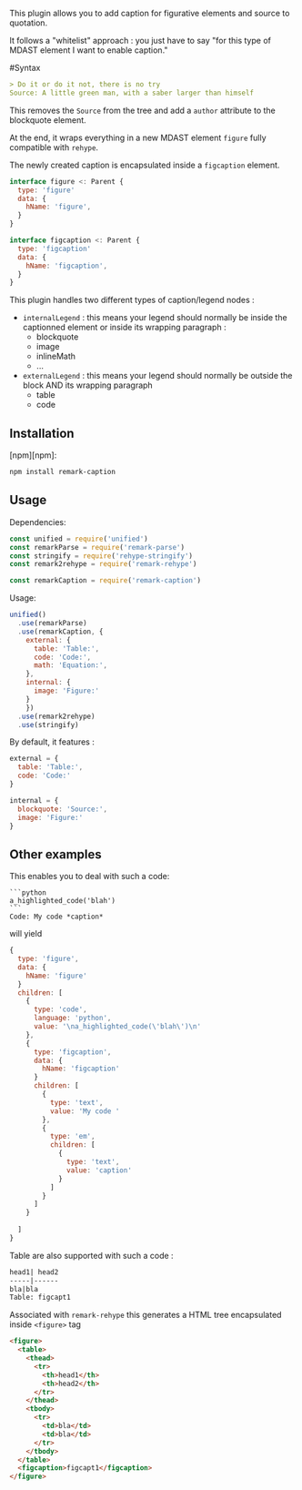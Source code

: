 This plugin allows you to add caption for figurative elements and source to quotation.

It follows a "whitelist" approach : you just have to say "for this type of MDAST element I want to enable caption."

#Syntax 

```markdown
> Do it or do it not, there is no try
Source: A little green man, with a saber larger than himself
```

This removes the `Source` from the tree and add a `author` attribute to the blockquote element.

At the end, it wraps everything in a new MDAST element `figure` fully compatible with `rehype`.

The newly created caption is encapsulated inside a `figcaption` element.

```javascript
interface figure <: Parent {
  type: 'figure'
  data: {
    hName: 'figure',
  }
}
```

```javascript
interface figcaption <: Parent {
  type: 'figcaption'
  data: {
    hName: 'figcaption',
  }
}
```

This plugin handles two different types of caption/legend nodes : 

- `internalLegend` : this means your legend should normally be inside the captionned element or inside its wrapping paragraph :
   - blockquote
   - image
   - inlineMath
   - ...
- `externalLegend` : this means your legend should normally be outside the block AND its wrapping paragraph
   - table
   - code


## Installation

[npm][npm]:

```bash
npm install remark-caption
```

## Usage

Dependencies:

```javascript
const unified = require('unified')
const remarkParse = require('remark-parse')
const stringify = require('rehype-stringify')
const remark2rehype = require('remark-rehype')

const remarkCaption = require('remark-caption')
```

Usage:

```javascript
unified()
  .use(remarkParse)
  .use(remarkCaption, {
    external: {
      table: 'Table:',
      code: 'Code:',
      math: 'Equation:',
    },
    internal: {
      image: 'Figure:'
    }
    })
  .use(remark2rehype)
  .use(stringify)
```

By default, it features :

```javascript
external = {
  table: 'Table:',
  code: 'Code:'
}

internal = {
  blockquote: 'Source:',
  image: 'Figure:'
}
```

## Other examples


This enables you to deal with such a code:

    ```python
    a_highlighted_code('blah')
    ```
    Code: My code *caption*

will yield

```javascript
{
  type: 'figure',
  data: {
    hName: 'figure'
  }
  children: [
    {
      type: 'code',
      language: 'python',
      value: '\na_highlighted_code(\'blah\')\n'
    },
    {
      type: 'figcaption',
      data: {
        hName: 'figcaption'
      }
      children: [
        {
          type: 'text',
          value: 'My code '
        },
        {
          type: 'em',
          children: [
            {
              type: 'text',
              value: 'caption'
            }
          ]
        }
      ]
    }
    
  ]
}
```

Table are also supported with such a code :

```markdown
head1| head2
-----|------
bla|bla
Table: figcapt1
```

Associated with `remark-rehype` this generates a HTML tree encapsulated inside `<figure>` tag

```html
<figure>
  <table>
    <thead>
      <tr>
        <th>head1</th>
        <th>head2</th>
      </tr>
    </thead>
    <tbody>
      <tr>
        <td>bla</td>
        <td>bla</td>
      </tr>
    </tbody>
  </table>
  <figcaption>figcapt1</figcaption>
</figure>
```